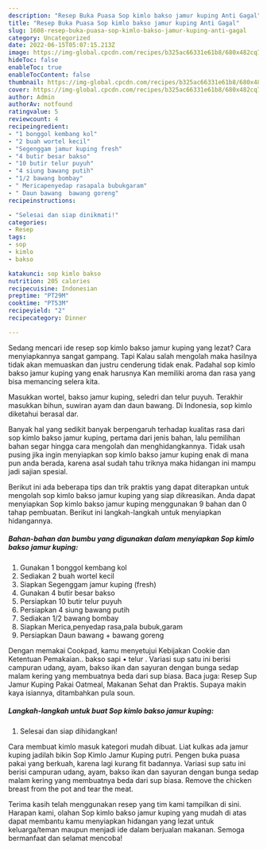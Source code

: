 ```yaml
---
description: "Resep Buka Puasa Sop kimlo bakso jamur kuping Anti Gagal"
title: "Resep Buka Puasa Sop kimlo bakso jamur kuping Anti Gagal"
slug: 1608-resep-buka-puasa-sop-kimlo-bakso-jamur-kuping-anti-gagal
category: Uncategorized
date: 2022-06-15T05:07:15.213Z
image: https://img-global.cpcdn.com/recipes/b325ac66331e61b8/680x482cq70/sop-kimlo-bakso-jamur-kuping-foto-resep-utama.jpg
hideToc: false
enableToc: true
enableTocContent: false
thumbnail: https://img-global.cpcdn.com/recipes/b325ac66331e61b8/680x482cq70/sop-kimlo-bakso-jamur-kuping-foto-resep-utama.jpg
cover: https://img-global.cpcdn.com/recipes/b325ac66331e61b8/680x482cq70/sop-kimlo-bakso-jamur-kuping-foto-resep-utama.jpg
author: Admin
authorAv: notfound
ratingvalue: 5
reviewcount: 4
recipeingredient:
- "1 bonggol kembang kol"
- "2 buah wortel kecil"
- "Segenggam jamur kuping fresh"
- "4 butir besar bakso"
- "10 butir telur puyuh"
- "4 siung bawang putih"
- "1/2 bawang bombay"
- " Mericapenyedap rasapala bubukgaram"
- " Daun bawang  bawang goreng"
recipeinstructions:

- "Selesai dan siap dinikmati!"
categories:
- Resep
tags:
- sop
- kimlo
- bakso

katakunci: sop kimlo bakso 
nutrition: 205 calories
recipecuisine: Indonesian
preptime: "PT29M"
cooktime: "PT53M"
recipeyield: "2"
recipecategory: Dinner

---
```



Sedang mencari ide resep sop kimlo bakso jamur kuping yang lezat? Cara menyiapkannya sangat gampang. Tapi Kalau salah mengolah maka hasilnya tidak akan memuaskan dan justru cenderung tidak enak. Padahal sop kimlo bakso jamur kuping yang enak harusnya Kan memiliki aroma dan rasa yang bisa memancing selera kita.


Masukkan wortel, bakso jamur kuping, seledri dan telur puyuh. Terakhir masukkan bihun, suwiran ayam dan daun bawang. Di Indonesia, sop kimlo diketahui berasal dar.

Banyak hal yang sedikit banyak berpengaruh terhadap kualitas rasa dari sop kimlo bakso jamur kuping, pertama dari jenis bahan, lalu pemilihan bahan segar hingga cara mengolah dan menghidangkannya. Tidak usah pusing jika ingin menyiapkan sop kimlo bakso jamur kuping enak di mana pun anda berada, karena asal sudah tahu triknya maka hidangan ini mampu jadi sajian spesial.


Berikut ini ada beberapa tips dan trik praktis yang dapat diterapkan untuk mengolah sop kimlo bakso jamur kuping yang siap dikreasikan. Anda dapat menyiapkan Sop kimlo bakso jamur kuping menggunakan 9 bahan dan 0 tahap pembuatan. Berikut ini langkah-langkah untuk menyiapkan hidangannya.

<!--inarticleads1-->

##### Bahan-bahan dan bumbu yang digunakan dalam menyiapkan Sop kimlo bakso jamur kuping:

1. Gunakan 1 bonggol kembang kol
1. Sediakan 2 buah wortel kecil
1. Siapkan Segenggam jamur kuping (fresh)
1. Gunakan 4 butir besar bakso
1. Persiapkan 10 butir telur puyuh
1. Persiapkan 4 siung bawang putih
1. Sediakan 1/2 bawang bombay
1. Siapkan  Merica,penyedap rasa,pala bubuk,garam
1. Persiapkan  Daun bawang + bawang goreng


Dengan memakai Cookpad, kamu menyetujui Kebijakan Cookie dan Ketentuan Pemakaian.. bakso sapi • telur . Variasi sup satu ini berisi campuran udang, ayam, bakso ikan dan sayuran dengan bunga sedap malam kering yang membuatnya beda dari sup biasa. Baca juga: Resep Sup Jamur Kuping Pakai Oatmeal, Makanan Sehat dan Praktis. Supaya makin kaya isiannya, ditambahkan pula soun. 

<!--inarticleads2-->

##### Langkah-langkah untuk buat Sop kimlo bakso jamur kuping:


1. Selesai dan siap dihidangkan!

Cara membuat kimlo masuk kategori mudah dibuat. Liat kulkas ada jamur kuping jadilah bikin Sop Kimlo Jamur Kuping putri. Pengen buka puasa pakai yang berkuah, karena lagi kurang fit badannya. Variasi sup satu ini berisi campuran udang, ayam, bakso ikan dan sayuran dengan bunga sedap malam kering yang membuatnya beda dari sup biasa. Remove the chicken breast from the pot and tear the meat. 

Terima kasih telah menggunakan resep yang tim kami tampilkan di sini. Harapan kami, olahan Sop kimlo bakso jamur kuping yang mudah di atas dapat membantu kamu menyiapkan hidangan yang lezat untuk keluarga/teman maupun menjadi ide dalam berjualan makanan. Semoga bermanfaat dan selamat mencoba!
